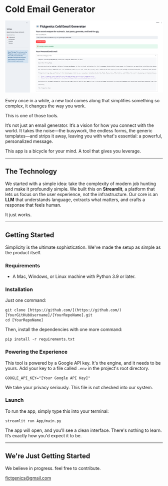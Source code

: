 # Cold Email Generator

![App Secreenshot](https://github.com/fictgenics/Automated-Cold-Emailer/blob/main/App_screenshot.png)

Every once in a while, a new tool comes along that simplifies something so complex, it changes the way you work.

This is one of those tools.

It’s not just an email generator. It’s a vision for how you connect with the world. It takes the noise—the busywork, the endless forms, the generic templates—and strips it away, leaving you with what's essential: a powerful, personalized message.

This app is a bicycle for your mind. A tool that gives you leverage.

---

## The Technology

We started with a simple idea: take the complexity of modern job hunting and make it profoundly simple. We built this on **Streamlit**, a platform that lets us focus on the user experience, not the infrastructure. Our core is an **LLM** that understands language, extracts what matters, and crafts a response that feels human.

It just works.

---

## Getting Started

Simplicity is the ultimate sophistication. We've made the setup as simple as the product itself.

### Requirements

* A Mac, Windows, or Linux machine with Python 3.9 or later.

### Installation

Just one command:

```
git clone [https://github.com/](https://github.com/)[YourGitHubUsername]/[YourRepoName].git
cd [YourRepoName]
```

Then, install the dependencies with one more command:

```
pip install -r requirements.txt
```

### Powering the Experience

This tool is powered by a Google API key. It's the engine, and it needs to be yours. Add your key to a file called `.env` in the project's root directory.

```
GOOGLE_API_KEY="[Your Google API Key]"
```

We take your privacy seriously. This file is not checked into our system.

### Launch

To run the app, simply type this into your terminal:

```
streamlit run App/main.py
```

The app will open, and you'll see a clean interface. There's nothing to learn. It’s exactly how you'd expect it to be.

---

## We're Just Getting Started

We believe in progress. feel free to contribute.

fictgenics@gmail.com

